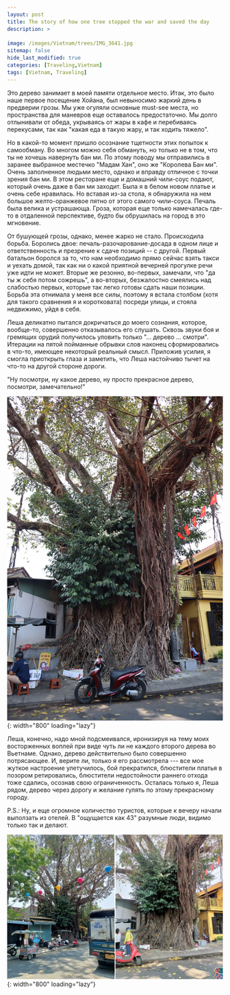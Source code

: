 ```yaml
---
layout: post
title: The story of how one tree stopped the war and saved the day
description: >
  
image: /images/Vietnam/trees/IMG_3641.jpg
sitemap: false
hide_last_modified: true
categories: [Traveling,Vietnam]
tags: [Vietnam, Traveling]
---
```


Это дерево занимает в моей памяти отдельное место. 
Итак, это было наше первое посещение Хойана, был невыносимо жаркий день в предверии грозы. 
Мы уже огуляли основные must-see места, но пространства для маневров еще оставалось предостаточно. 
Мы долго отлынивали от обеда, укрываясь от жары в кафе и перебиваясь перекусами, так как "какая еда в такую жару, и так ходить тяжело". 

Но в какой-то момент пришло осознание тщетности этих попыток к самообману. 
Во многом можно себя обмануть, но только не в том, что ты не хочешь навернуть бан ми. 
По этому поводу мы отправились в заранее выбранное местечко "Мадам Хан", оно же "Королева Бан ми". 
Очень заполненное людьми место, однако и вправду отличное с точки зрения бан ми. 
В этом ресторане еще и домашний чили-соус подают, который очень даже в бан ми заходит.
Была я в белом новом платье и очень себе нравилась. 
Но вставая из-за стола, я обнаружила на нем большое желто-оранжевое пятно от этого самого чили-соуса. 
Печаль была велика и устрашающа. Гроза, которая еще только намечалась где-то в отдаленной перспективе, будто бы обрушилась на город в это мгновение. 

От бушующей грозы, однако, менее жарко не стало. Происходила борьба. Боролись двое: печаль-разочарование-досада в одном лице и ответственность и презрение к сдаче позиций -- с другой. 
Первый батальон боролся за то, что нам необходимо прямо сейчас взять такси и уехать домой, так как ни о какой приятной вечерней прогулке речи уже идти не может. Вторые же резонно, во-первых, замечали, что "да ты ж себя потом сожрешь", а во-вторых, безжалостно смеялись над слабостью первых, которые так легко готовы сдать наши позиции. 
Борьба эта отнимала у меня все силы, поэтому я встала столбом (хотя для такого сравнения я и коротковата) посреди улицы, и стояла недвижимо, уйдя в себя. 

Леша деликатно пытался докричаться до моего сознания, которое, вообще-то, совершенно отказывалось его слушать. 
Сквозь звуки боя и гремящих орудий получилось уловить только "... дерево ... смотри". 
Итерации на пятой пойманные обрывки слов наконец сформировались в что-то, имеющее некоторый реальный смысл. 
Приложив усилия, я смогла приоткрыть глаза и заметить, что Леша настойчиво тычет на что-то на другой стороне дороги. 

"Ну посмотри, ну какое дерево, ну просто прекрасное дерево, посмотри, замечательно!"

![Hoian tree](/images/Vietnam/Trees/IMG_3641.jpg){: width="800" loading="lazy"}

Леша, конечно, надо мной подсмеивался, иронизируя на тему моих восторженных воплей при виде чуть ли не каждого второго дерева во Вьетнаме. Однако, дерево действительно было совершенно потрясающее. И, верите ли, только я его рассмотрела --- все мое жуткое настроение улетучилось, бой прекратился, блюстители платья в позором ретировались, блюстители недостойности раннего отхода тоже сдались, осознав свою ограниченность. Осталась только я, Леша рядом, дерево через дорогу и желание гулять по этому прекрасному городу. 



P.S.: Ну, и еще огромное количество туристов, которые к вечеру начали выползать из отелей. В "ощущается как 43" разумные люди, видимо только так и делают.


![Hoian tree](/images/Vietnam/Trees/IMG_3640_44_2.jpg){: width="800" loading="lazy"}

